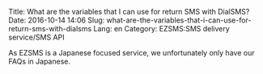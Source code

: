 Title: What are the variables that I can use for return SMS with DialSMS?
Date: 2016-10-14 14:06
Slug: what-are-the-variables-that-i-can-use-for-return-sms-with-dialsms
Lang: en
Category: EZSMS:SMS delivery service/SMS API

As EZSMS is a Japanese focused service, we unfortunately only have our FAQs in Japanese.